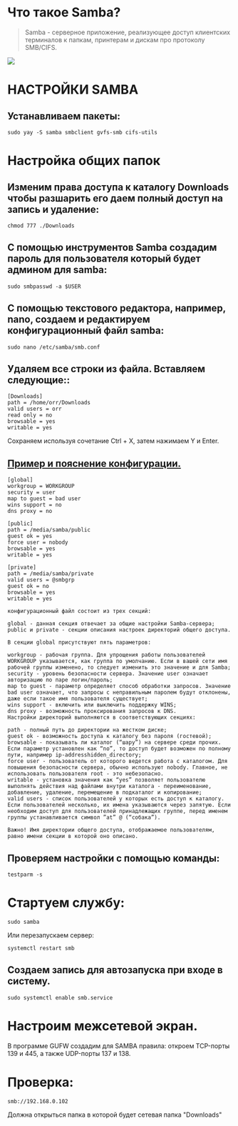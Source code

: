 # Что такое Samba?
 > Samba - серверное приложение, реализующее доступ клиентских терминалов к папкам, принтерам и дискам про протоколу SMB/CIFS.

![](https://serverspace.ru/wp-content/uploads/2020/06/36_1.png)

# НАСТРОЙКИ SAMBA

## Устанавливаем пакеты:
```
sudo yay -S samba smbclient gvfs-smb cifs-utils
```
# Настройка общих папок 

## Изменим права доступа к каталогу Downloads чтобы разшарить его даем полный доступ на запись и удаление:
```
chmod 777 ./Downloads 
```
## С помощью инструментов Samba создадим пароль для пользователя который будет админом для samba:
```
sudo smbpasswd -a $USER
```
## С помощью текстового редактора, например, nano, создаем и редактируем конфигурационный файл samba:
```
sudo nano /etc/samba/smb.conf
```
## Удаляем все строки из файла. Вставляем следующие::
```
[Downloads]
path = /home/orr/Downloads
valid users = orr
read only = no
browsable = yes
writable = yes
```
Сохраняем используя сочетание Ctrl + X, затем нажимаем Y и Enter.

## [Пример и пояснение конфигурации.](https://serverspace.ru/support/help/configuring-samba/#step1)
```
[global]
workgroup = WORKGROUP
security = user
map to guest = bad user
wins support = no
dns proxy = no

[public]
path = /media/samba/public
guest ok = yes
force user = nobody
browsable = yes
writable = yes

[private]
path = /media/samba/private
valid users = @smbgrp
guest ok = no
browsable = yes
writable = yes

конфигурационный файл состоит из трех секций:

global - данная секция отвечает за общие настройки Samba-сервера;
public и private - секции описания настроек директорий общего доступа.

В секции global присутствуют пять параметров:

workgroup - рабочая группа. Для упрощения работы пользователей WORKGROUP указывается, как группа по умолчанию. Если в вашей сети имя рабочей группы изменено, то следует изменить это значение и для Samba;
security - уровень безопасности сервера. Значение user означает авторизацию по паре логин/пароль;
map to guest - параметр определяет способ обработки запросов. Значение bad user означает, что запросы с неправильным паролем будут отклонены, даже если такое имя пользователя существует;
wins support - включить или выключить поддержку WINS;
dns proxy - возможность проксирования запросов к DNS.
Настройки директорий выполняются в соответствующих секциях:

path - полный путь до директории на жестком диске;
guest ok - возможность доступа к каталогу без пароля (гостевой);
browsable - показывать ли каталог (“шару”) на сервере среди прочих. Если параметр установлен как “no”, то доступ будет возможен по полному пути, например ip-addresshidden_directory;
force user - пользователь от которого ведется работа с каталогом. Для повышения безопасности сервера, обычно используют nobody. Главное, не использовать пользователя root - это небезопасно.
writable - установка значения как “yes” позволяет пользователю выполнять действия над файлами внутри каталога - переименование, добавление, удаление, перемещение в подкаталог и копирование;
valid users - список пользователей у которых есть доступ к каталогу. Если пользователей несколько, их имена указываются через запятую. Если необходим доступ для пользователей принадлежащих группе, перед именем группы устанавливается символ ”at” @ (“собака”).

Важно! Имя директории общего доступа, отображаемое пользователям, равно имени секции в которой оно описано.
```

## Проверяем настройки с помощью команды:
```
testparm -s
```

# Стартуем службу:
```
sudo samba
```
Или перезапускаем сервер:
```
systemctl restart smb 
```
## Создаем запись для автозапуска при входе в систему.
```
sudo systemctl enable smb.service
```
# Настроим межсетевой экран. 

В программе GUFW создадим для SAMBA правила: откроем TCP-порты 139 и 445, а также UDP-порты 137 и 138.

# Проверка:

```
smb://192.168.0.102
```
Должна открыться папка в которой будет сетевая папка "Downloads"

